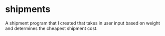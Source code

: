 # shipments
A shipment program that I created that takes in user input based on weight and determines the cheapest shipment cost.
